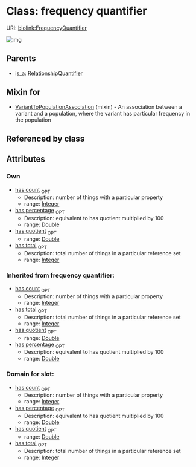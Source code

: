 # Class: frequency quantifier




URI: [biolink:FrequencyQuantifier](https://w3id.org/biolink/vocab/FrequencyQuantifier)

![img](http://yuml.me/diagram/nofunky;dir:TB/class/\[VariantToPopulationAssociation]uses%20-.->\[FrequencyQuantifier|has_count:integer%20%3F;has_total:integer%20%3F;has_quotient:double%20%3F;has_percentage:double%20%3F],%20\[RelationshipQuantifier]^-\[FrequencyQuantifier])
## Parents

 *  is_a: [RelationshipQuantifier](RelationshipQuantifier.md)
## Mixin for

 * [VariantToPopulationAssociation](VariantToPopulationAssociation.md) (mixin)  - An association between a variant and a population, where the variant has particular frequency in the population
## Referenced by class

## Attributes

### Own

 * [has count](has_count.md)  <sub>OPT</sub>
    * Description: number of things with a particular property
    * range: [Integer](Integer.md)
 * [has percentage](has_percentage.md)  <sub>OPT</sub>
    * Description: equivalent to has quotient multiplied by 100
    * range: [Double](Double.md)
 * [has quotient](has_quotient.md)  <sub>OPT</sub>
    * range: [Double](Double.md)
 * [has total](has_total.md)  <sub>OPT</sub>
    * Description: total number of things in a particular reference set
    * range: [Integer](Integer.md)
### Inherited from frequency quantifier:

 * [has count](has_count.md)  <sub>OPT</sub>
    * Description: number of things with a particular property
    * range: [Integer](Integer.md)
 * [has total](has_total.md)  <sub>OPT</sub>
    * Description: total number of things in a particular reference set
    * range: [Integer](Integer.md)
 * [has quotient](has_quotient.md)  <sub>OPT</sub>
    * range: [Double](Double.md)
 * [has percentage](has_percentage.md)  <sub>OPT</sub>
    * Description: equivalent to has quotient multiplied by 100
    * range: [Double](Double.md)
### Domain for slot:

 * [has count](has_count.md)  <sub>OPT</sub>
    * Description: number of things with a particular property
    * range: [Integer](Integer.md)
 * [has percentage](has_percentage.md)  <sub>OPT</sub>
    * Description: equivalent to has quotient multiplied by 100
    * range: [Double](Double.md)
 * [has quotient](has_quotient.md)  <sub>OPT</sub>
    * range: [Double](Double.md)
 * [has total](has_total.md)  <sub>OPT</sub>
    * Description: total number of things in a particular reference set
    * range: [Integer](Integer.md)
